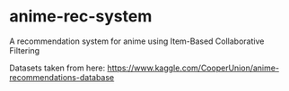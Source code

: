 # anime-rec-system
A recommendation system for anime using Item-Based Collaborative Filtering

Datasets taken from here:
https://www.kaggle.com/CooperUnion/anime-recommendations-database
